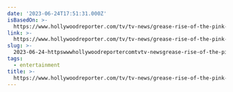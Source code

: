 ```yaml
---
date: '2023-06-24T17:51:31.000Z'
isBasedOn: >-
  https://www.hollywoodreporter.com/tv/tv-news/grease-rise-of-the-pink-ladies-creator-cancellation-paramount-plus-removal-1235522718/
link: >-
  https://www.hollywoodreporter.com/tv/tv-news/grease-rise-of-the-pink-ladies-creator-cancellation-paramount-plus-removal-1235522718/
slug: >-
  2023-06-24-httpswwwhollywoodreportercomtvtv-newsgrease-rise-of-the-pink-ladies-creator-cancellation-paramount-plus-removal-1235522718
tags:
  - entertainment
title: >-
  https://www.hollywoodreporter.com/tv/tv-news/grease-rise-of-the-pink-ladies-creator-cancellation-paramount-plus-removal-1235522718/
---
```


